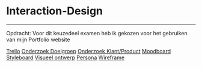 # Interaction-Design
-------------------------
Opdracht: Voor dit keuzedeel examen heb ik gekozen voor het gebruiken van mijn Portfolio website


<a href="https://trello.com/b/Z8u4jl3p/duurzaam-huis">Trello</a>
<a href="https://docs.google.com/document/d/1cfPVyOxicfJw_yOnMIvVITYwSDnzwb2c/edit">Onderzoek Doelgroep</a>
<a href="https://docs.google.com/document/d/1SrKEomJWwJ83_axle6CWmApf5BNUaxTh/edit">Onderzoek Klant/Product</a>
<a href="https://drive.google.com/drive/u/0/folders/1DCYDCxA5ZQIKDrXrhnZddL1lE3Y7F0QO">Moodboard</a>
<a href="https://drive.google.com/drive/u/0/folders/1DCYDCxA5ZQIKDrXrhnZddL1lE3Y7F0QO">Styleboard</a>
<a href="https://drive.google.com/drive/u/0/folders/1Fl6-w26wRvcs92-PZQeTW2KgBkw6kYTy">Visueel ontwerp</a>
<a href="https://drive.google.com/drive/u/0/folders/1DCYDCxA5ZQIKDrXrhnZddL1lE3Y7F0QO">Persona</a>
<a href="https://drive.google.com/drive/u/0/folders/1DCYDCxA5ZQIKDrXrhnZddL1lE3Y7F0QO">Wireframe</a>



